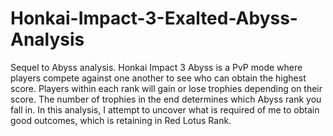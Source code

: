 # Honkai-Impact-3-Exalted-Abyss-Analysis
Sequel to Abyss analysis. Honkai Impact 3 Abyss is a PvP mode where players compete against one another to see who can obtain the highest score. Players within each rank will gain or lose trophies depending on their score. The number of trophies in the end determines which Abyss rank you fall in. In this analysis, I attempt to uncover what is required of me to obtain good outcomes, which is retaining in Red Lotus Rank.
